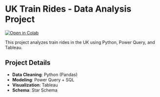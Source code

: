 # UK Train Rides - Data Analysis Project

[![Open in Colab](https://colab.research.google.com/assets/colab-badge.svg)](https://colab.research.google.com/drive/1zjp7k90hd1Ywe_U-OOR9IulqHQTSY8kR?usp=sharing)

This project analyzes train rides in the UK using Python, Power Query, and Tableau.

## Project Details

- **Data Cleaning**: Python (Pandas)
- **Modeling**: Power Query + SQL
- **Visualization**: Tableau
- **Schema**: Star Schema
